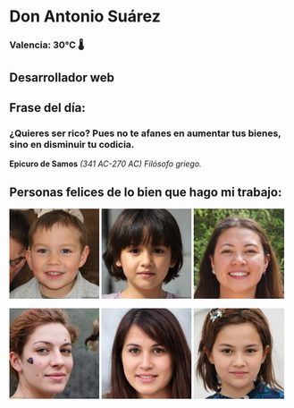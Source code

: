 # Don Antonio Suárez
### Valencia:  30°C 🌡️
## Desarrollador web
## Frase del día:
<!-- START QUOTE -->
### ¿Quieres ser rico? Pues no te afanes en aumentar tus bienes, sino en disminuir tu codicia.
**Epicuro de Samos** *(341 AC-270 AC) Filósofo griego.*
<!-- END QUOTE -->






## Personas felices de lo bien que hago mi trabajo:

<p float="left">
  <img src="src/image_0.png" width="32%" />
  <img src="src/image_1.png" width="32%" /> 
  <img src="src/image_2.png" width="32%" />
</p>
<p float="left">
  <img src="src/image_3.png" width="32%" />
  <img src="src/image_4.png" width="32%" /> 
  <img src="src/image_5.png" width="32%" />
</p>